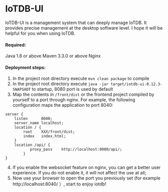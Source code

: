 # IoTDB-UI

IoTDB-UI is a management system that can deeply manage IoTDB. It provides precise management at the desktop software level. I hope it will be helpful for you when using IoTDB.

#### Required:

Java 1.8 or above
Maven 3.3.0 or above
Nginx

#### Deployment steps:

1. In the project root directory execute `mvn clean package` to compile
2. In the project root directory execute `java -jar target/iotdb-ui-0.12.3-SNAPSHOT` to startup, 8080 port is used by default
3. Map the contents in `/front/dist` or the frontend project compiled by yourself to a port through nginx. For example, the following configuration maps the application to port 8040:
```
server {
	listen		8040;
	server_name	localhost;
	location / {
		root	XXX/front/dist;
		index	index.html;
	}
	location /api/ {
           proxy_pass    http://localhost:8080/api/;
        }
}
```
4. If you enable the websocket feature on nginx, you can get a better user experience. If you do not enable it, it will not affect the use at all;
5. Now use your browser to open the port you previously set (for example http://localhost:8040/ ）, start to enjoy iotdb!
